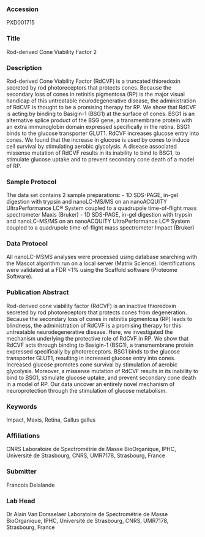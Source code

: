 ### Accession
PXD001715

### Title
Rod-derived Cone Viability Factor 2

### Description
Rod-derived Cone Viability Factor (RdCVF) is a truncated thioredoxin secreted by rod photoreceptors that protects cones. Because the secondary loss of cones in retinitis pigmentosa (RP) is the major visual handicap of this untreatable neurodegenerative disease, the administration of RdCVF is thought to be a promising therapy for RP. We show that RdCVF is acting by binding to Basigin-1 (BSG1) at the surface of cones. BSG1 is an alternative splice product of the BSG gene, a transmembrane protein with an extra immunoglobin domain expressed specifically in the retina. BSG1 binds to the glucose transporter GLUT1. RdCVF increases glucose entry into cones. We found that the increase in glucose is used by cones to induce cell survival by stimulating aerobic glycolysis. A disease associated missense mutation of RdCVF results in its inability to bind to BSG1, to stimulate glucose uptake and to prevent secondary cone death of a model of RP.

### Sample Protocol
The data set contains 2 sample preparations:  - 1D SDS-PAGE, in-gel digestion with trypsin and nanoLC-MS/MS on an nanoACQUITY UltraPerformance LC® System coupled to a quadrupole time-of-flight mass spectrometer Maxis (Bruker) - 1D SDS-PAGE, in-gel digestion with trypsin and nanoLC-MS/MS on an nanoACQUITY UltraPerformance LC® System coupled to a quadrupole time-of-flight mass spectrometer Impact (Bruker)

### Data Protocol
All nanoLC-MSMS analyses were processed using database searching with the Mascot algorithm run on a local server (Matrix Science). Identifications were validated at a FDR <1% using the Scaffold software (Proteome Software).

### Publication Abstract
Rod-derived cone viability factor (RdCVF) is an inactive thioredoxin secreted by rod photoreceptors that protects cones from degeneration. Because the secondary loss of cones in retinitis pigmentosa (RP) leads to blindness, the administration of RdCVF is a promising therapy for this untreatable neurodegenerative disease. Here, we investigated the mechanism underlying the protective role of RdCVF in RP. We show that RdCVF acts through binding to Basigin-1 (BSG1), a transmembrane protein expressed specifically by photoreceptors. BSG1 binds to the glucose transporter GLUT1, resulting in increased glucose entry into cones. Increased glucose promotes cone survival by stimulation of aerobic glycolysis. Moreover, a missense mutation of RdCVF results in its inability to bind to BSG1, stimulate glucose uptake, and prevent secondary cone death in a model of RP. Our data uncover an entirely novel mechanism of neuroprotection through the stimulation of glucose metabolism.

### Keywords
Impact, Maxis, Retina, Gallus gallus

### Affiliations
CNRS
Laboratoire de Spectrométrie de Masse BioOrganique, IPHC, Université de Strasbourg, CNRS, UMR7178, Strasbourg, France

### Submitter
Francois Delalande

### Lab Head
Dr Alain Van Dorsselaer
Laboratoire de Spectrométrie de Masse BioOrganique, IPHC, Université de Strasbourg, CNRS, UMR7178, Strasbourg, France



